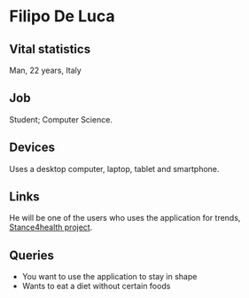 # Filipo De Luca

## Vital statistics

Man, 22 years, Italy

## Job

Student; Computer Science.

## Devices

Uses a desktop computer, laptop, tablet and smartphone.

## Links

He will be one of the users who uses the application for trends, [Stance4health project](http://www.stance4health.com/).

## Queries

* You want to use the application to stay in shape
* Wants to eat a diet without certain foods

